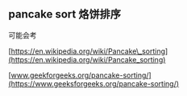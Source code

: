 ## pancake sort 烙饼排序

可能会考

[https://en.wikipedia.org/wiki/Pancake\_sorting](https://en.wikipedia.org/wiki/Pancake_sorting)

[www.geekforgeeks.org/pancake-sorting/](https://www.geeksforgeeks.org/pancake-sorting/)



